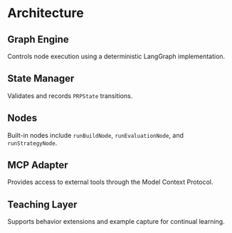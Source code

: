 # Architecture

## Graph Engine
Controls node execution using a deterministic LangGraph implementation.

## State Manager
Validates and records `PRPState` transitions.

## Nodes
Built-in nodes include `runBuildNode`, `runEvaluationNode`, and `runStrategyNode`.

## MCP Adapter
Provides access to external tools through the Model Context Protocol.

## Teaching Layer
Supports behavior extensions and example capture for continual learning.
